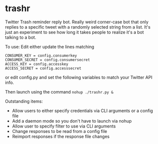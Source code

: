 # trashr
Twitter Trash reminder reply bot. Really weird corner-case bot that only
replies to a specific tweet with a randomly selected string from a list. It's
just an experiment to see how long it takes people to realize it's a bot talking
to a bot.

To use:
Edit either update the lines matching
```
CONSUMER_KEY = config.consumerkey
CONSUMER_SECRET = config.consumersecret
ACCESS_KEY = config.accesskey
ACCESS_SECRET = config.accesssecret
```

or edit config.py and set the following variables to match your Twitter API info.

Then launch using the command `nohup ./trashr.py &`

Outstanding items:
* Allow users to either specify credentials via CLI arguments or a config file
* Add a daemon mode so you don't have to launch via nohup
* Allow user to specify filter to use via CLI arguments
* Change responses to be read from a config file
* Reimport responses if the response file changes
